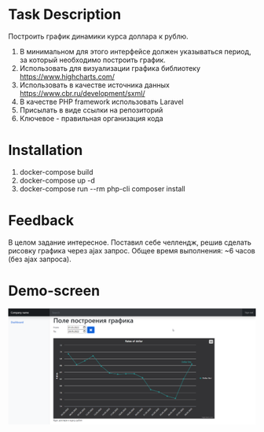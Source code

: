 # Task Description
Построить график динамики курса доллара к рублю.
1. В минимальном для этого интерфейсе должен указываться период, за который необходимо построить график.
2. Использовать для визуализации графика библиотеку
   https://www.highcharts.com/
3. Использовать в качестве источника данных
   https://www.cbr.ru/development/sxml/
4. В качестве PHP framework использовать Laravel
5. Присылать в виде ссылки на репозиторий
6. Ключевое - правильная организация кода
# Installation
1. docker-compose build
2. docker-compose up -d
3. docker-compose run --rm php-cli composer install
# Feedback
В целом задание интересное. Поставил себе челлендж, решив сделать рисовку графика через ajax запрос. Общее время выполнения: ~6 часов (без ajax запроса).
# Demo-screen
![img.png](img.png)